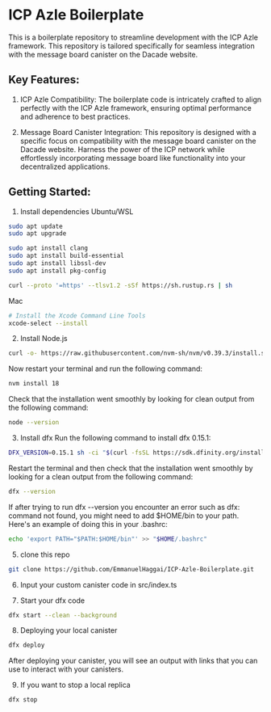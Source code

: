 # ICP Azle Boilerplate
 This is a boilerplate repository to streamline development with the ICP Azle framework. This repository is tailored specifically for seamless integration with the message board canister on the Dacade website.

## Key Features:

1. ICP Azle Compatibility: 
The boilerplate code is intricately crafted to align perfectly with the ICP Azle framework, ensuring optimal performance and adherence to best practices.

2. Message Board Canister Integration: 
This repository is designed with a specific focus on compatibility with the message board canister on the Dacade website. Harness the power of the ICP network while effortlessly incorporating message board like functionality into your decentralized applications.

## Getting Started:
1. Install dependencies
Ubuntu/WSL
```bash
sudo apt update
sudo apt upgrade
```
```bash
sudo apt install clang
sudo apt install build-essential
sudo apt install libssl-dev
sudo apt install pkg-config
```
```bash
curl --proto '=https' --tlsv1.2 -sSf https://sh.rustup.rs | sh
```
Mac

```bash
# Install the Xcode Command Line Tools
xcode-select --install
```
2. Install Node.js
```bash
curl -o- https://raw.githubusercontent.com/nvm-sh/nvm/v0.39.3/install.sh | bash
```
Now restart your terminal and run the following command:
```bash
nvm install 18
```
Check that the installation went smoothly by looking for clean output from the following command:
```bash
node --version
```

3. Install dfx
Run the following command to install dfx 0.15.1:
```bash
DFX_VERSION=0.15.1 sh -ci "$(curl -fsSL https://sdk.dfinity.org/install.sh)"
```
Restart the terminal and then check that the installation went smoothly by looking for a clean output from the following command:
```bash
dfx --version
```
If after trying to run dfx --version you encounter an error such as dfx: command not found, you might need to add $HOME/bin to your path. Here's an example of doing this in your .bashrc:
```bash
echo 'export PATH="$PATH:$HOME/bin"' >> "$HOME/.bashrc"
```
5. clone this repo
```bash
git clone https://github.com/EmmanuelHaggai/ICP-Azle-Boilerplate.git
```
6. Input your custom canister code in src/index.ts

7. Start your dfx code
```bash
dfx start --clean --background
```
8. Deploying your local canister
```bash
dfx deploy
```
After deploying your canister, you will see an output with links that you can use to interact with your canisters.

9. If you want to stop a local replica
```bash
dfx stop
```
